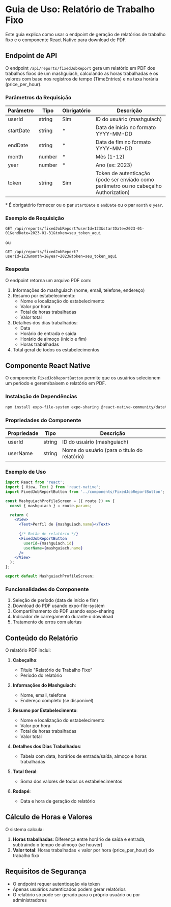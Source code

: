 # Guia de Uso: Relatório de Trabalho Fixo

Este guia explica como usar o endpoint de geração de relatórios de trabalho fixo e o componente React Native para download de PDF.

## Endpoint de API

O endpoint `/api/reports/fixedJobReport` gera um relatório em PDF dos trabalhos fixos de um mashguiach, calculando as horas trabalhadas e os valores com base nos registros de tempo (TimeEntries) e na taxa horária (price_per_hour).

### Parâmetros da Requisição

| Parâmetro | Tipo | Obrigatório | Descrição |
|-----------|------|-------------|-----------|
| userId | string | Sim | ID do usuário (mashguiach) |
| startDate | string | * | Data de início no formato YYYY-MM-DD |
| endDate | string | * | Data de fim no formato YYYY-MM-DD |
| month | number | * | Mês (1-12) |
| year | number | * | Ano (ex: 2023) |
| token | string | Sim | Token de autenticação (pode ser enviado como parâmetro ou no cabeçalho Authorization) |

\* É obrigatório fornecer ou o par `startDate` e `endDate` ou o par `month` e `year`.

### Exemplo de Requisição

```
GET /api/reports/fixedJobReport?userId=123&startDate=2023-01-01&endDate=2023-01-31&token=seu_token_aqui
```

ou

```
GET /api/reports/fixedJobReport?userId=123&month=1&year=2023&token=seu_token_aqui
```

### Resposta

O endpoint retorna um arquivo PDF com:

1. Informações do mashguiach (nome, email, telefone, endereço)
2. Resumo por estabelecimento:
   - Nome e localização do estabelecimento
   - Valor por hora
   - Total de horas trabalhadas
   - Valor total
3. Detalhes dos dias trabalhados:
   - Data
   - Horário de entrada e saída
   - Horário de almoço (início e fim)
   - Horas trabalhadas
4. Total geral de todos os estabelecimentos

## Componente React Native

O componente `FixedJobReportButton` permite que os usuários selecionem um período e gerem/baixem o relatório em PDF.

### Instalação de Dependências

```bash
npm install expo-file-system expo-sharing @react-native-community/datetimepicker date-fns
```

### Propriedades do Componente

| Propriedade | Tipo | Descrição |
|-------------|------|-----------|
| userId | string | ID do usuário (mashguiach) |
| userName | string | Nome do usuário (para o título do relatório) |

### Exemplo de Uso

```jsx
import React from 'react';
import { View, Text } from 'react-native';
import FixedJobReportButton from '../components/FixedJobReportButton';

const MashguiachProfileScreen = ({ route }) => {
  const { mashguiach } = route.params;

  return (
    <View>
      <Text>Perfil de {mashguiach.name}</Text>
      
      {/* Botão de relatório */}
      <FixedJobReportButton 
        userId={mashguiach.id} 
        userName={mashguiach.name} 
      />
    </View>
  );
};

export default MashguiachProfileScreen;
```

### Funcionalidades do Componente

1. Seleção de período (data de início e fim)
2. Download do PDF usando expo-file-system
3. Compartilhamento do PDF usando expo-sharing
4. Indicador de carregamento durante o download
5. Tratamento de erros com alertas

## Conteúdo do Relatório

O relatório PDF inclui:

1. **Cabeçalho**:
   - Título "Relatório de Trabalho Fixo"
   - Período do relatório

2. **Informações do Mashguiach**:
   - Nome, email, telefone
   - Endereço completo (se disponível)

3. **Resumo por Estabelecimento**:
   - Nome e localização do estabelecimento
   - Valor por hora
   - Total de horas trabalhadas
   - Valor total

4. **Detalhes dos Dias Trabalhados**:
   - Tabela com data, horários de entrada/saída, almoço e horas trabalhadas

5. **Total Geral**:
   - Soma dos valores de todos os estabelecimentos

6. **Rodapé**:
   - Data e hora de geração do relatório

## Cálculo de Horas e Valores

O sistema calcula:

1. **Horas trabalhadas**: Diferença entre horário de saída e entrada, subtraindo o tempo de almoço (se houver)
2. **Valor total**: Horas trabalhadas × valor por hora (price_per_hour) do trabalho fixo

## Requisitos de Segurança

- O endpoint requer autenticação via token
- Apenas usuários autenticados podem gerar relatórios
- O relatório só pode ser gerado para o próprio usuário ou por administradores 